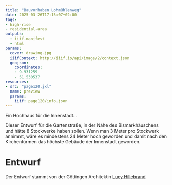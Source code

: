 ```yaml
---
title: "Bauvorhaben Lohmühlenweg"
date: 2025-03-26T17:15:07+02:00
tags:
- high-rise
- residential-area
outputs:
  - iiif-manifest
  - html
params:
  cover: drawing.jpg
  iiifContext: http://iiif.io/api/image/2/context.json
  geojson:
    coordinates:
    - 9.931259
    - 51.530537
resources:
- src: "page120.jxl"
  name: preview
  params:
    iiif: page120/info.json
---
```


Ein Hochhaus für die Innenstadt...

<!--more-->

Dieser Entwurf für die Gartenstraße, in der Nähe des Bismarkhäuschens und hätte 8 Stockwerke haben sollen. Wenn man 3 Meter pro Stockwerk annimmt, wäre es mindestens 24 Meter hoch geworden und damit nach den Kirchentürmen das höchste Gebäude der Innenstadt geworden.

# Entwurf

Der Entwurf stammt von der Göttingen Architektin [Lucy Hillebrand](https://de.wikipedia.org/wiki/Lucy_Hillebrand)
